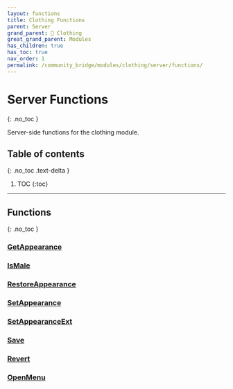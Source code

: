 ```yaml
---
layout: functions
title: Clothing Functions
parent: Server
grand_parent: 👔 Clothing
great_grand_parent: Modules
has_children: true
has_toc: true
nav_order: 1
permalink: /community_bridge/modules/clothing/server/functions/
---
```


# Server Functions
{: .no_toc }

Server-side functions for the clothing module.

## Table of contents
{: .no_toc .text-delta }

1. TOC
{:toc}

---
## Functions
{: .no_toc }


### [GetAppearance](GetAppearance)

### [IsMale](IsMale)

### [RestoreAppearance](RestoreAppearance)

### [SetAppearance](SetAppearance)

### [SetAppearanceExt](SetAppearanceExt)

### [Save](Save)

### [Revert](Revert)

### [OpenMenu](OpenMenu)



